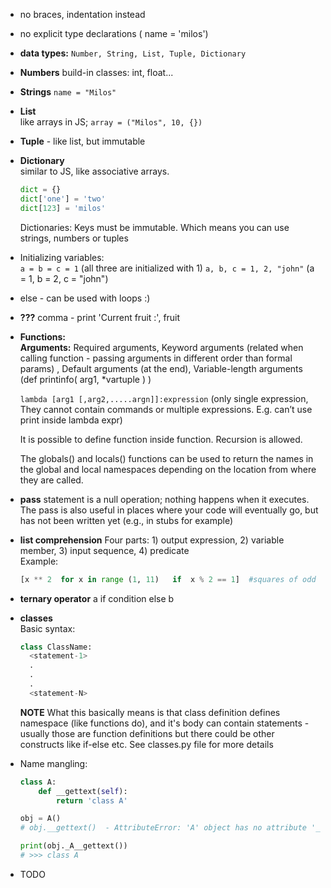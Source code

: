 * no braces, indentation instead

* no explicit type declarations ( name = 'milos')

* **data types:** `Number, String, List, Tuple, Dictionary`

* **Numbers** build-in classes: int, float...

* **Strings**
  `name = "Milos"`

* **List**  
  like arrays in JS; ```array = ("Milos", 10, {})```
  
* **Tuple** - like list, but immutable

* **Dictionary**  
  similar to JS, like associative arrays.
  ```python
  dict = {}
  dict['one'] = 'two'
  dict[123] = 'milos'
  ```
  Dictionaries: Keys must be immutable. Which means you can use strings, numbers or tuples 
* Initializing variables:  
  `a = b = c = 1` (all three are initialized with 1)
  `a, b, c = 1, 2, "john"` (a = 1, b = 2, c = "john")

* else - can be used with loops :)

* **???** comma - print 'Current fruit :', fruit

* **Functions:**  
  **Arguments:** Required arguments, Keyword arguments (related when calling function - passing 
  arguments in different order than formal params) , Default arguments (at the end), Variable-length arguments 
  (def printinfo( arg1, *vartuple ) )
  
  `lambda [arg1 [,arg2,.....argn]]:expression` (only single expression, They cannot contain commands or multiple expressions. E.g. 
  can’t use print inside lambda expr)
  
  It is possible to define function inside function. Recursion is allowed.
  
  The globals() and locals() functions can be used to return the names in the global and local namespaces 
  depending on the location from where they are called.
  
* **pass** statement is a null operation; nothing happens when it executes. The pass is also useful in places where your code 
will eventually go, but has not been written yet (e.g., in stubs for example)

* **list comprehension** Four parts: 1) output expression, 2) variable member, 3) input sequence, 4) predicate  
  Example:
  ```python
  [x ** 2  for x in range (1, 11)   if  x % 2 == 1]  #squares of odd numbers
  ```

* **ternary operator** a if condition else b

* **classes**  
  Basic syntax:
  ```python
  class ClassName:
    <statement-1>
    .
    .
    .
    <statement-N>
  ```
  **NOTE** What this basically means is that class definition defines namespace (like functions do), and it's body
  can contain statements - usually those are function definitions but there could be other constructs like if-else
  etc. See classes.py file for more details
  
* Name mangling:  
  ```python
  class A:
      def __gettext(self):
          return 'class A'
  
  obj = A()
  # obj.__gettext()  - AttributeError: 'A' object has no attribute '__gettext'
  
  print(obj._A__gettext())
  # >>> class A
  ```

* TODO